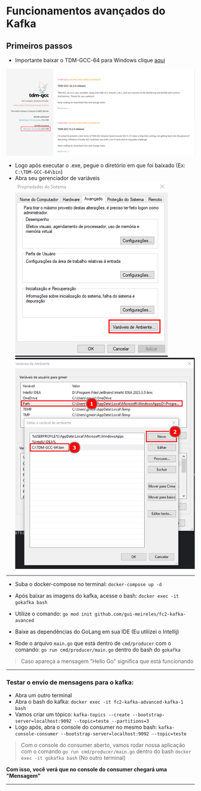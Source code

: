 # Funcionamentos avançados do Kafka

## Primeiros passos

- Importante baixar o TDM-GCC-64 para Windows clique [aqui](https://jmeubank.github.io/tdm-gcc/)

![img.png](img.png)
- Logo após executar o .exe, pegue o diretório em que foi baixado (Ex: `C:\TDM-GCC-64\bin`)
- Abra seu gerenciador de variáveis
![img_1.png](img_1.png)
![img_2.png](img_2.png)

---

- Suba o docker-compose no terminal: ```docker-compose up -d```

- Após baixar as imagens do kafka, acesse o bash: `docker exec -it gokafka bash`

- Utilize o comando: `go mod init github.com/gui-meireles/fc2-kafka-avanced`

- Baixe as dependências do GoLang em sua IDE (Eu utilizei o Intellij)

- Rode o arquivo `main.go` que está dentro de `cmd/producer` com o comando: `go run cmd/producer/main.go` 
dentro do bash do `gokafka`

> Caso apareça a mensagem "Hello Go" significa que está funcionando

---
### Testar o envio de mensagens para o kafka:

- Abra um outro terminal
- Abra o bash do kafka: `docker exec -it fc2-kafka-advanced-kafka-1 bash`
- Vamos criar um tópico: `kafka-topics --create --bootstrap-server=localhost:9092 --topic=teste --partitions=3`
- Logo após, abra o console do consumer no mesmo bash:
`kafka-console-consumer --bootstrap-server=localhost:9092 --topic=teste`

> Com o console do consumer aberto, vamos rodar nossa aplicação com o comando `go run cmd/producer/main.go` dentro
do bash `docker exec -it gokafka bash` (No outro terminal)

**Com isso, você verá que no console do consumer chegará uma "Mensagem"**

---

